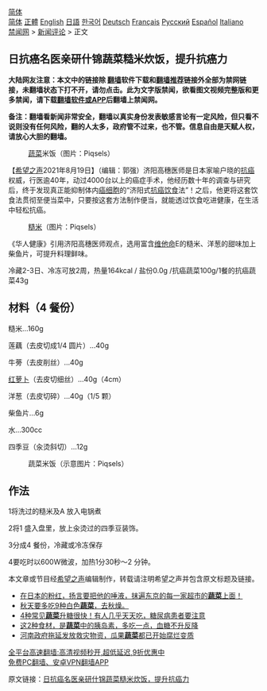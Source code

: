  <!-- 面包屑导航 --> <div class="breadcrumb"><!-- GTranslate: https://gtranslate.io/ -->  <div class="switcher notranslate">  <div class="selected">  <a href="#" onclick="return false;"> 简体</a>  </div>  <div class="option">  <a href="https://www.bannedbook.org" onclick="doGTranslate('zh-CN|zh-CN');jQuery('div.switcher div.selected a').html(jQuery(this).html());return false;" title="简体中文" class="nturl selected"> 简体</a>  <a href="https://www.bannedbook.org/zh-tw/" onclick="doGTranslate('zh-CN|zh-TW');jQuery('div.switcher div.selected a').html(jQuery(this).html());return false;" title="繁體中文" class="nturl"> 正體</a>  <a href="https://www.bannedbook.org/en/" onclick="doGTranslate('zh-CN|en');jQuery('div.switcher div.selected a').html(jQuery(this).html());return false;" title="English" class="nturl"> English</a>  <a href="https://www.bannedbook.org/ja/" onclick="doGTranslate('zh-CN|ja');jQuery('div.switcher div.selected a').html(jQuery(this).html());return false;" title="日本語" class="nturl"> 日語</a>  <a href="https://www.bannedbook.org/ko/" onclick="doGTranslate('zh-CN|ko');jQuery('div.switcher div.selected a').html(jQuery(this).html());return false;" title="한국어" class="nturl"> 한국어</a>  <a href="https://www.bannedbook.org/de/" onclick="doGTranslate('zh-CN|de');jQuery('div.switcher div.selected a').html(jQuery(this).html());return false;" title="Deutsch" class="nturl"> Deutsch</a>  <a href="https://www.bannedbook.org/fr/" onclick="doGTranslate('zh-CN|fr');jQuery('div.switcher div.selected a').html(jQuery(this).html());return false;" title="Français" class="nturl"> Français</a>  <a href="https://www.bannedbook.org/ru/" onclick="doGTranslate('zh-CN|ru');jQuery('div.switcher div.selected a').html(jQuery(this).html());return false;" title="Русский" class="nturl"> Русский</a>  <a href="https://www.bannedbook.org/es/" onclick="doGTranslate('zh-CN|es');jQuery('div.switcher div.selected a').html(jQuery(this).html());return false;" title="Español" class="nturl"> Español</a>  <a href="https://www.bannedbook.org/it/" onclick="doGTranslate('zh-CN|it');jQuery('div.switcher div.selected a').html(jQuery(this).html());return false;" title="Italiano" class="nturl"> Italiano</a>  </div>  </div>      <div class='breadcrumb-sub'><!-- Breadcrumb NavXT 6.3.0 --> <a href="https://www.bannedbook.org/" class="home">禁闻网</a> &gt; <a href="https://www.bannedbook.org/bnews/comments/" class="category">新闻评论</a> &gt; 正文</div></div><h2>日抗癌名医亲研什锦蔬菜糙米炊饭，提升抗癌力</h2> <p class="notice"><b>大陆网友注意：本文中的链接除 <a href="https://github.com/bannedbook/fanqiang" >翻墙</a>软件下载和<a href="https://github.com/killgcd/justmysocks/blob/master/README.md">翻墙推荐</a>链接外全部为禁网链接，未翻墙状态下打不开，请勿点击。此为文字版禁闻，欲看图文视频完整版和更多禁闻，请下载<a href="https://github.com/bannedbook/fanqiang">翻墙软件或APP</a>后翻墙上禁闻网。</p><p>备注：翻墙看新闻非常安全，翻墙以真实身份发表敏感言论有一定风险，但只看不说则没有任何风险，翻的人太多，政府管不过来，也不管。信息自由是天赋人权，请放心大胆的翻墙。</b></p>  <div class="entry"> <figure> <p><figcaption><a href="https://www.bannedbook.org/bnews/tag/%e8%94%ac%e8%8f%9c/" class="st_tag internal_tag" rel="tag" title="标签 蔬菜 下的日志">蔬菜</a>米饭（图片：Piqsels）   </figcaption></figure> <p>【<span class='wp_keywordlink_affiliate'><a href="https://www.soundofhope.org" title="希望之声" target="_blank">希望之声</a></span>2021年8月19日】（编辑：郭强）济阳高穗医师是日本家喻户晓的<a href="https://www.bannedbook.org/bnews/tag/%E6%8A%97%E7%99%8C/" class="st_tag internal_tag" rel="tag" title="标签 抗癌 下的日志">抗癌</a>权威，行医逾40年，动过4000台以上的癌症手术，他经历数十年的调查与研究后，终于发现真正能抑制体内<a href="https://www.bannedbook.org/bnews/tag/%e7%99%8c%e7%bb%86%e8%83%9e/" class="st_tag internal_tag" rel="tag" title="标签 癌细胞 下的日志">癌细胞</a>的“济阳式<a href="https://www.bannedbook.org/bnews/tag/%e6%8a%97%e7%99%8c%e9%a5%ae%e9%a3%9f/" class="st_tag internal_tag" rel="tag" title="标签 抗癌饮食 下的日志">抗癌饮食</a>法”！之后，他更将这套饮食法贯彻至便当菜中，只要按这套方法制作便当，就能透过饮食吃进健康，在生活中轻松抗癌。</p> <figure><figcaption><a href="https://www.bannedbook.org/bnews/tag/%E7%B3%99%E7%B1%B3/" class="st_tag internal_tag" rel="tag" title="标签 糙米 下的日志">糙米</a>（图片：Piqsels）</figcaption></figure> <p>《华人健康》引用济阳高穗医师观点，选用富含<a href="https://www.bannedbook.org/bnews/tag/%e7%bb%b4%e4%bb%96%e5%91%bd/" class="st_tag internal_tag" rel="tag" title="标签 维他命 下的日志">维他命</a>E的糙米、洋葱的甜味加上柴鱼片，可提升料理鲜味。</p> <p>冷藏2-3日、冷冻可放2周，热量164kcal / 盐份0.0g /抗癌蔬菜100g/1餐的抗癌蔬菜43g</p> <h2>材料（4 餐份）</h2> <p>糙米…160g</p>  <p>莲藕（去皮切成1/4 圆片）…40g</p> <p>牛蒡（去皮削丝）…40g</p> <p><a href="https://www.bannedbook.org/bnews/tag/%e7%ba%a2%e8%90%9d%e5%8d%9c/" class="st_tag internal_tag" rel="tag" title="标签 红萝卜 下的日志">红萝卜</a>（去皮切细丝）…40g（4cm）</p> <p>洋葱（去皮切碎）…40g（1/5 颗）</p>  <p>柴鱼片…6g</p> <p>水…300cc</p> <p>四季豆（汆烫斜切）…12g</p> <figure><figcaption>蔬菜米饭（示意图片：Piqsels）</figcaption></figure> <h2>作法</h2> <p>1将洗过的糙米及A 放入电锅煮</p>  <p>2将1 盛入盘里，放上汆烫过的四季豆装饰。</p> <p>3分成4 餐份，冷藏或冷冻保存</p> <p>4要吃时以600W微波，加热1分30秒～2 分钟。</p> <p>本文章或节目经<a href="https://www.bannedbook.org/bnews/tag/%e5%b8%8c%e6%9c%9b%e4%b9%8b%e5%a3%b0/" class="st_tag internal_tag" rel="tag" title="标签 希望之声 下的日志">希望之声</a>编辑制作，转载请注明希望之声并包含原文标题及链接。 </p>  <ul class='op-related-articles' title='相关阅读'> <li><a href='https://www.bannedbook.org/bnews/bannedvideo/20210818/1608619.html' target='_blank'>在日本的粉红，扬言要把他的唾液，抹遍东京的每一家超市的<b>蔬菜</b>上面！</a></li> <li><a href='https://www.bannedbook.org/bnews/comments/20210818/1608536.html' target='_blank'>秋天要多吃9种白色<b>蔬菜</b>，去秋燥。</a></li> <li><a href='https://www.bannedbook.org/bnews/health/20210806/1601251.html' target='_blank'>4种常见<b>蔬菜</b>升糖很快！有人几乎天天吃，糖尿病患者要注意</a></li> <li><a href='https://www.bannedbook.org/bnews/health/20210802/1598613.html' target='_blank'>这2种食材，是<b>蔬菜</b>中的胰岛素，多吃一点，血糖不升反降</a></li> <li><a href='https://www.bannedbook.org/bnews/bannedvideo/20210801/1598325.html' target='_blank'>河南政府拖延发放救灾物资，瓜果<b>蔬菜</b>都已开始腐烂变质</a></li> </ul> <p class="texttj"> <a href="https://github.com/bannedbook/fanqiang/wiki/V2ray%E6%9C%BA%E5%9C%BA" target="_blank">全平台高速翻墙:高清视频秒开,超低延迟,9折优惠中</a><br/> <a href="https://github.com/bannedbook/fanqiang/wiki/%E7%A6%81%E9%97%BB%E7%BD%91%E5%AE%89%E5%8D%93%E7%BF%BB%E5%A2%99%E6%96%B0%E9%97%BBAPP" target="_blank">免费PC翻墙、安卓VPN翻墙APP</a></p><p>原文链接：<a class="src_link"  href="https://www.soundofhope.org/post/501509" target="_blank">日抗癌名医亲研什锦蔬菜糙米炊饭，提升抗癌力</a></p><a name='sharetosocial'></a>  <div style="margin-bottom:5px;padding-bottom:5px;clear:both"> <div id="archive-pix-1" class="banner-ads"> <!-- AuctionX Display platform tag START --> <div id="26318x728x90x621x_ADSLOT2" clicktrack="%%CLICK_URL_ESC%%"></div> <!-- AuctionX Display platform tag END --> </div> <div id="archive-pix-2" class="banner-ads"> <!-- AuctionX Display platform tag START --> <div id="26315x300x250x621x_ADSLOT2" clicktrack="%%CLICK_URL_ESC%%"></div> <!-- AuctionX Display platform tag END --> </div> </div>  <div id="archive-pix-1" class="banner-ads"> <!-- AuctionX Display platform tag START --> <div id="26318x728x90x621x_ADSLOT3" clicktrack="%%CLICK_URL_ESC%%"></div> <!-- AuctionX Display platform tag END --> </div> </div><!--END ENTRY--> 
